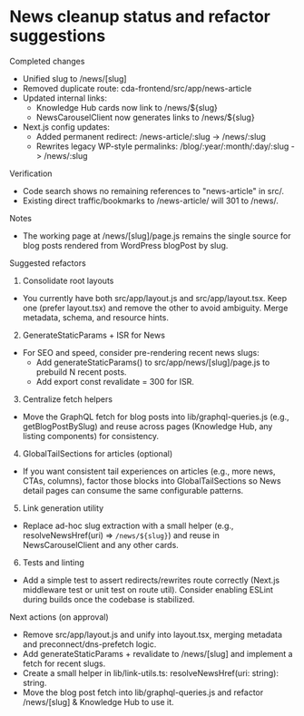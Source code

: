 # News cleanup status and refactor suggestions

Completed changes
- Unified slug to /news/[slug]
- Removed duplicate route: cda-frontend/src/app/news-article
- Updated internal links:
  - Knowledge Hub cards now link to /news/${slug}
  - NewsCarouselClient now generates links to /news/${slug}
- Next.js config updates:
  - Added permanent redirect: /news-article/:slug -> /news/:slug
  - Rewrites legacy WP-style permalinks: /blog/:year/:month/:day/:slug -> /news/:slug

Verification
- Code search shows no remaining references to "news-article" in src/.
- Existing direct traffic/bookmarks to /news-article/<slug> will 301 to /news/<slug>.

Notes
- The working page at /news/[slug]/page.js remains the single source for blog posts rendered from WordPress blogPost by slug.

Suggested refactors
1) Consolidate root layouts
- You currently have both src/app/layout.js and src/app/layout.tsx. Keep one (prefer layout.tsx) and remove the other to avoid ambiguity. Merge metadata, schema, and resource hints.

2) GenerateStaticParams + ISR for News
- For SEO and speed, consider pre-rendering recent news slugs:
  - Add generateStaticParams() to src/app/news/[slug]/page.js to prebuild N recent posts.
  - Add export const revalidate = 300 for ISR.

3) Centralize fetch helpers
- Move the GraphQL fetch for blog posts into lib/graphql-queries.js (e.g., getBlogPostBySlug) and reuse across pages (Knowledge Hub, any listing components) for consistency.

4) GlobalTailSections for articles (optional)
- If you want consistent tail experiences on articles (e.g., more news, CTAs, columns), factor those blocks into GlobalTailSections so News detail pages can consume the same configurable patterns.

5) Link generation utility
- Replace ad-hoc slug extraction with a small helper (e.g., resolveNewsHref(uri) => `/news/${slug}`) and reuse in NewsCarouselClient and any other cards.

6) Tests and linting
- Add a simple test to assert redirects/rewrites route correctly (Next.js middleware test or unit test on route util). Consider enabling ESLint during builds once the codebase is stabilized.

Next actions (on approval)
- Remove src/app/layout.js and unify into layout.tsx, merging metadata and preconnect/dns-prefetch logic.
- Add generateStaticParams + revalidate to /news/[slug] and implement a fetch for recent slugs.
- Create a small helper in lib/link-utils.ts: resolveNewsHref(uri: string): string.
- Move the blog post fetch into lib/graphql-queries.js and refactor /news/[slug] & Knowledge Hub to use it.

